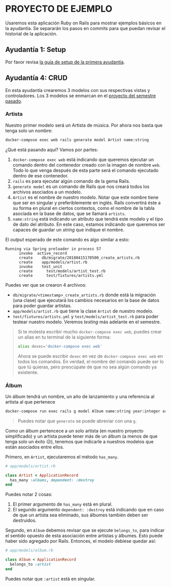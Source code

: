 # PROYECTO DE EJEMPLO

Usaremos esta aplicación Ruby on Rails para mostrar ejemplos básicos en la ayudantía. Se separarán los pasos en commits para que puedan revisar el historial de la aplicación.

## Ayudantía 1: Setup

Por favor revisa [la guía de setup de la primera ayudantía](https://github.com/IIC2143-2018-1/syllabus-1/blob/master/ayudantias/ayudantia01_setup.pdf).

## Ayudantía 4: CRUD

En esta ayudantía crearemos 3 modelos con sus respectivas vistas y controladores. Los 3 modelos se enmarcan en el [proyecto del semestre pasado](https://github.com/IIC2143-2017/syllabus/blob/master/Proyecto/Enunciado%20Proyecto%20Semestral.pdf).

### Artista

Nuestro primer modelo será un Artista de música. Por ahora nos basta que tenga solo un nombre:

```bash
docker-compose exec web rails generate model Artist name:string
```

¿Qué está pasando aquí? Vamos por partes:

1. `docker-compose exec web` está indicando que queremos ejecutar un comando dentro del contenedor creado con la imagen de nombre `web`. Todo lo que venga después de esta parte será el comando ejecutado dentro de ese contenedor.
2. `rails` es para ejecutar algún comando de la gema Rails.
3. `generate model` es un comando de Rails que nos creará todos los archivos asociados a un modelo.
4. `Artist` es el nombre de nuestro modelo. Notar que este nombre tiene que ser en singular y preferiblemente en inglés. Rails convertirá éste a su forma en plural en ciertos contextos, como el nombre de la tabla asociada en la base de datos, que se llamará `artists`.
5. `name:string` está indicando un atributo que tendrá este modelo y el tipo de dato del atributo. En este caso, estamos indicando que queremos ser capaces de guardar un *string* que indique el nombre.

El *output* esperado de este comando es algo similar a esto:

```
Running via Spring preloader in process 57
      invoke  active_record
      create    db/migrate/20180415170500_create_artists.rb
      create    app/models/artist.rb
      invoke    test_unit
      create      test/models/artist_test.rb
      create      test/fixtures/artists.yml
```

Puedes ver que se crearon 4 archivos:

* `db/migrate/<timestamp>_create_artists.rb` donde está la migración (una clase) que ejecutará los cambios necesarios en la base de datos para poder guardar artistas.
* `app/models/artist.rb` que tiene la clase `Artist` de nuestro modelo.
* `test/fixtures/artists.yml` y `test/models/artist_test.rb` para poder testear nuestro modelo. Veremos *testing* más adelante en el semestre.

> Si te molesta escribir mucho `docker-compose exec web`, puedes crear un alias en tu terminal de la siguiente forma:
> 
>```bash
>alias dexec='docker-compose exec web'
>```
>
>Ahora se puede escribir `dexec` en vez de `docker-compose exec web` en todos los comandos. En verdad, el nombre del comando puede ser lo que tú quieras, pero preocúpate de que no sea algún comando ya existente.

### Álbum

Un álbum tendrá un nombre, un año de lanzamiento y una referencia al artista al que pertenece

```bash
docker-compose run exec rails g model Album name:string year:integer artist:references
```

> Puedes notar que `generate` se puede abreviar con una `g`.

Como un álbum pertencece a un solo artista (en nuestro proyecto simplificado) y un artista puede tener más de un álbum (a menos de que tenga solo un éxito 😥), tenemos que indicarle a nuestros modelos que están asociados entre ellos.

Primero, en `Artist`, ejecutaremos el método `has_many`.

```ruby
# app/models/artist.rb

class Artist < ApplicationRecord
  has_many :albums, dependent: :destroy
end

```

Puedes notar 2 cosas:

1. El primer argumento de `has_many` está en plural.
2. El segundo argumento `dependent: :destroy` está indicando que en caso de que un artista sea eliminado, sus álbumes también deben ser destruidos.

Segundo, en `Album` debemos revisar que se ejecute `belongs_to`, para indicar el sentido opuesto de esta asociación entre artistas y álbumes. Esto puede haber sido agregado por Rails. Entonces, el modelo debiese quedar así:

```ruby
# app/models/album.rb

class Album < ApplicationRecord
  belongs_to :artist
end
```

Puedes notar que `:artist` está en singular.